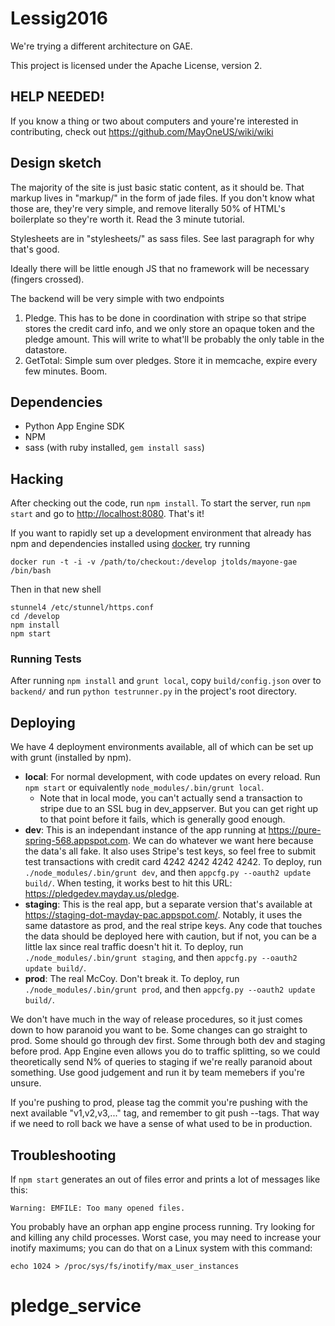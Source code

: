 # Lessig2016


We're trying a different architecture on GAE.

This project is licensed under the Apache License, version 2.

## HELP NEEDED!

If you know a thing or two about computers and youre're interested in
contributing, check out https://github.com/MayOneUS/wiki/wiki

## Design sketch


The majority of the site is just basic static content, as it should
be. That markup lives in "markup/" in the form of jade files. If you
don't know what those are, they're very simple, and remove literally
50% of HTML's boilerplate so they're worth it. Read the 3 minute
tutorial.

Stylesheets are in "stylesheets/" as sass files. See last paragraph
for why that's good.

Ideally there will be little enough JS that no framework will be necessary (fingers crossed).

The backend will be very simple with two endpoints

1. Pledge. This has to be done in coordination with stripe so that stripe stores the credit card info, and we only store an opaque token and the pledge amount. This will write to what'll be probably the only table in the datastore.
2. GetTotal: Simple sum over pledges. Store it in memcache, expire every few minutes. Boom.

## Dependencies

* Python App Engine SDK
* NPM
* sass (with ruby installed, `gem install sass`)

## Hacking

After checking out the code, run `npm install`. To start the server, run `npm start` and go to
[http://localhost:8080](http://localhost:8080). That's it!

If you want to rapidly set up a development environment that already has npm and
dependencies installed using [docker](https://www.docker.io/), try running

```
docker run -t -i -v /path/to/checkout:/develop jtolds/mayone-gae /bin/bash
```

Then in that new shell

```
stunnel4 /etc/stunnel/https.conf
cd /develop
npm install
npm start
```

### Running Tests

After running `npm install` and `grunt local`, copy `build/config.json` over to `backend/` and run
`python testrunner.py` in the project's root directory.


## Deploying

We have 4 deployment environments available, all of which can be set up with grunt (installed by npm).
* **local**: For normal development, with code updates on every reload. Run `npm start` or equivalently `node_modules/.bin/grunt local`.
  * Note that in local mode, you can't actually send a transaction to stripe due to an SSL bug in dev_appserver. But
    you can get right up to that point before it fails, which is generally good enough.
* **dev**: This is an independant instance of the app running at https://pure-spring-568.appspot.com. We can do
  whatever we want here because the data's all fake. It also uses Stripe's test keys, so feel free to submit test
  transactions with credit card 4242 4242 4242 4242. To deploy, run `./node_modules/.bin/grunt dev`, and then
  `appcfg.py --oauth2 update build/`.
  When testing, it works best to hit this URL: https://pledgedev.mayday.us/pledge.
* **staging**: This is the real app, but a separate version that's available at https://staging-dot-mayday-pac.appspot.com/.
  Notably, it uses the same datastore as prod, and the real stripe keys. Any code that touches
  the data should be deployed here with caution, but if not, you can be a little lax since real
  traffic doesn't hit it. To deploy, run `./node_modules/.bin/grunt staging`, and then
  `appcfg.py --oauth2 update build/`.
* **prod**: The real McCoy. Don't break it. To deploy, run `./node_modules/.bin/grunt prod`, and then
  `appcfg.py --oauth2 update build/`.

We don't have much in the way of release procedures, so it just comes down to how paranoid you want to be.
Some changes can go straight to prod. Some should go through dev first. Some through both dev and staging
before prod. App Engine even allows you do to traffic splitting, so we could theoretically send N% of
queries to staging if we're really paranoid about something. Use good judgement and run it by team memebers
if you're unsure.

If you're pushing to prod, please tag the commit you're pushing with the next available "v1,v2,v3,..." tag,
and remember to git push --tags. That way if we need to roll back we have a sense of what used to be in
production.


## Troubleshooting

If `npm start` generates an out of files error and prints a lot of messages like this:

    Warning: EMFILE: Too many opened files.

You probably have an orphan app engine process running. Try looking for and
killing any child processes. Worst case, you may need to increase your inotify
maximums; you can do that on a Linux system with this command:

    echo 1024 > /proc/sys/fs/inotify/max_user_instances
# pledge_service

